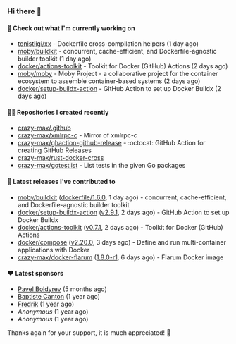 ### Hi there 👋

#### 👷 Check out what I'm currently working on

- [tonistiigi/xx](https://github.com/tonistiigi/xx) - Dockerfile cross-compilation helpers (1 day ago)
- [moby/buildkit](https://github.com/moby/buildkit) - concurrent, cache-efficient, and Dockerfile-agnostic builder toolkit (1 day ago)
- [docker/actions-toolkit](https://github.com/docker/actions-toolkit) - Toolkit for Docker (GitHub) Actions (2 days ago)
- [moby/moby](https://github.com/moby/moby) - Moby Project - a collaborative project for the container ecosystem to assemble container-based systems (2 days ago)
- [docker/setup-buildx-action](https://github.com/docker/setup-buildx-action) - GitHub Action to set up Docker Buildx (2 days ago)

#### 👨‍💻 Repositories I created recently

- [crazy-max/.github](https://github.com/crazy-max/.github)
- [crazy-max/xmlrpc-c](https://github.com/crazy-max/xmlrpc-c) - Mirror of xmlrpc-c
- [crazy-max/ghaction-github-release](https://github.com/crazy-max/ghaction-github-release) - :octocat: GitHub Action for creating GitHub Releases
- [crazy-max/rust-docker-cross](https://github.com/crazy-max/rust-docker-cross)
- [crazy-max/gotestlist](https://github.com/crazy-max/gotestlist) - List tests in the given Go packages

#### 🚀 Latest releases I've contributed to

- [moby/buildkit](https://github.com/moby/buildkit) ([dockerfile/1.6.0](https://github.com/moby/buildkit/releases/tag/dockerfile/1.6.0), 1 day ago) - concurrent, cache-efficient, and Dockerfile-agnostic builder toolkit
- [docker/setup-buildx-action](https://github.com/docker/setup-buildx-action) ([v2.9.1](https://github.com/docker/setup-buildx-action/releases/tag/v2.9.1), 2 days ago) - GitHub Action to set up Docker Buildx
- [docker/actions-toolkit](https://github.com/docker/actions-toolkit) ([v0.7.1](https://github.com/docker/actions-toolkit/releases/tag/v0.7.1), 2 days ago) - Toolkit for Docker (GitHub) Actions
- [docker/compose](https://github.com/docker/compose) ([v2.20.0](https://github.com/docker/compose/releases/tag/v2.20.0), 3 days ago) - Define and run multi-container applications with Docker
- [crazy-max/docker-flarum](https://github.com/crazy-max/docker-flarum) ([1.8.0-r1](https://github.com/crazy-max/docker-flarum/releases/tag/1.8.0-r1), 6 days ago) - Flarum Docker image

#### ❤️ Latest sponsors
- [Pavel Boldyrev](https://github.com/bpg) (5 months ago)
- [Baptiste Canton](https://github.com/batmac) (1 year ago)
- [Fredrik](https://github.com/fredrikscode) (1 year ago)
- _Anonymous_ (1 year ago)
- _Anonymous_ (1 year ago)

Thanks again for your support, it is much appreciated! 🙏
